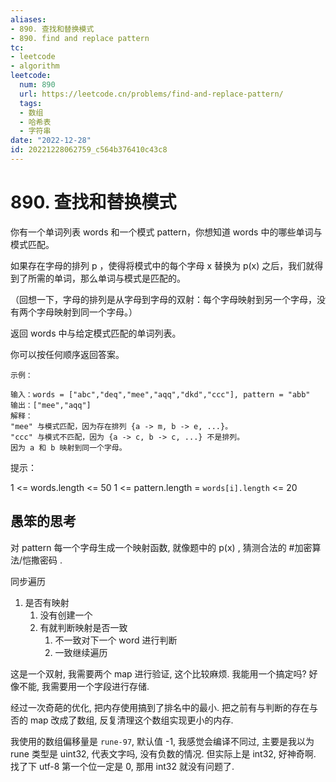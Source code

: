 ```yaml
---
aliases:
- 890. 查找和替换模式
- 890. find and replace pattern
tc:
- leetcode
- algorithm
leetcode:
  num: 890
  url: https://leetcode.cn/problems/find-and-replace-pattern/
  tags:
  - 数组
  - 哈希表
  - 字符串
date: "2022-12-28"
id: 20221228062759_c564b376410c43c8
---
```


# 890. 查找和替换模式

你有一个单词列表 words 和一个模式  pattern，你想知道 words 中的哪些单词与模式匹配。

如果存在字母的排列 p ，使得将模式中的每个字母 x 替换为 p(x) 之后，我们就得到了所需的单词，那么单词与模式是匹配的。

（回想一下，字母的排列是从字母到字母的双射：每个字母映射到另一个字母，没有两个字母映射到同一个字母。）

返回 words 中与给定模式匹配的单词列表。

你可以按任何顺序返回答案。

```
示例：

输入：words = ["abc","deq","mee","aqq","dkd","ccc"], pattern = "abb"
输出：["mee","aqq"]
解释：
"mee" 与模式匹配，因为存在排列 {a -> m, b -> e, ...}。
"ccc" 与模式不匹配，因为 {a -> c, b -> c, ...} 不是排列。
因为 a 和 b 映射到同一个字母。
```

提示：

1 <= words.length <= 50
1 <= pattern.length = `words[i].length` <= 20

## 愚笨的思考

对 pattern 每一个字母生成一个映射函数, 就像题中的 p(x) , 猜测合法的 #加密算法/恺撒密码 .

同步遍历
1. 是否有映射
    1. 没有创建一个
    2. 有就判断映射是否一致
        1. 不一致对下一个 word 进行判断
        2. 一致继续遍历


这是一个双射, 我需要两个 map 进行验证, 这个比较麻烦. 我能用一个搞定吗?
好像不能, 我需要用一个字段进行存储.

经过一次奇葩的优化, 把内存使用搞到了排名中的最小.
把之前有与判断的存在与否的 map 改成了数组, 反复清理这个数组实现更小的内存.

我使用的数组偏移量是 `rune-97`, 默认值 -1, 我感觉会编译不同过,
    主要是我以为 rune 类型是 uint32, 代表文字吗, 没有负数的情况.
但实际上是 int32, 好神奇啊.
找了下 utf-8 第一个位一定是 0, 那用 int32 就没有问题了.
